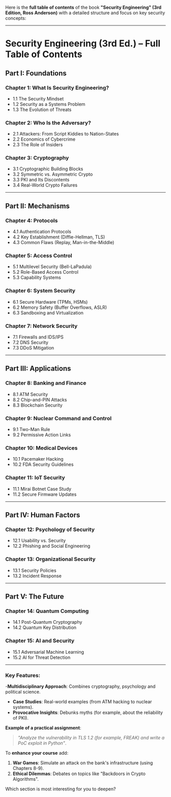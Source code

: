 Here is the **full table of contents** of the book **"Security Engineering" (3rd Edition, Ross Anderson)** with a detailed structure and focus on key security concepts:

---

# **Security Engineering (3rd Ed.) – Full Table of Contents**

## **Part I: Foundations**
### **Chapter 1: What Is Security Engineering?**
- 1.1 The Security Mindset  
- 1.2 Security as a Systems Problem  
- 1.3 The Evolution of Threats  

### **Chapter 2: Who Is the Adversary?**
- 2.1 Attackers: From Script Kiddies to Nation-States  
- 2.2 Economics of Cybercrime  
- 2.3 The Role of Insiders  

### **Chapter 3: Cryptography**
- 3.1 Cryptographic Building Blocks  
- 3.2 Symmetric vs. Asymmetric Crypto  
- 3.3 PKI and Its Discontents  
- 3.4 Real-World Crypto Failures  

---

## **Part II: Mechanisms**
### **Chapter 4: Protocols**
- 4.1 Authentication Protocols  
- 4.2 Key Establishment (Diffie-Hellman, TLS)  
- 4.3 Common Flaws (Replay, Man-in-the-Middle)  

### **Chapter 5: Access Control**
- 5.1 Multilevel Security (Bell-LaPadula)  
- 5.2 Role-Based Access Control  
- 5.3 Capability Systems  

### **Chapter 6: System Security**
- 6.1 Secure Hardware (TPMs, HSMs)  
- 6.2 Memory Safety (Buffer Overflows, ASLR)  
- 6.3 Sandboxing and Virtualization  

### **Chapter 7: Network Security**
- 7.1 Firewalls and IDS/IPS  
- 7.2 DNS Security  
- 7.3 DDoS Mitigation  

---

## **Part III: Applications**
### **Chapter 8: Banking and Finance**
- 8.1 ATM Security  
- 8.2 Chip-and-PIN Attacks  
- 8.3 Blockchain Security  

### **Chapter 9: Nuclear Command and Control**
- 9.1 Two-Man Rule  
- 9.2 Permissive Action Links  

### **Chapter 10: Medical Devices**
- 10.1 Pacemaker Hacking  
- 10.2 FDA Security Guidelines  

### **Chapter 11: IoT Security**
- 11.1 Mirai Botnet Case Study  
- 11.2 Secure Firmware Updates  

---

## **Part IV: Human Factors**
### **Chapter 12: Psychology of Security**
- 12.1 Usability vs. Security  
- 12.2 Phishing and Social Engineering  

### **Chapter 13: Organizational Security**
- 13.1 Security Policies  
- 13.2 Incident Response  

---

## **Part V: The Future**
### **Chapter 14: Quantum Computing**
- 14.1 Post-Quantum Cryptography  
- 14.2 Quantum Key Distribution  

### **Chapter 15: AI and Security**
- 15.1 Adversarial Machine Learning  
- 15.2 AI for Threat Detection  

---

### **Key Features**:
-**Multidisciplinary Approach**: Combines cryptography, psychology and political science.  
- **Case Studies**: Real-world examples (from ATM hacking to nuclear systems).  
- **Provocative Insights**: Debunks myths (for example, about the reliability of PKI).  

**Example of a practical assignment**:  
> *"Analyze the vulnerability in TLS 1.2 (for example, FREAK) and write a PoC exploit in Python"*.  

To **enhance your course** add:  
1. **War Games**: Simulate an attack on the bank's infrastructure (using Chapters 8-9).
2. **Ethical Dilemmas**: Debates on topics like "Backdoors in Crypto Algorithms".  

Which section is most interesting for you to deepen?